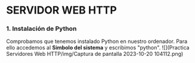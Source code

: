 #  SERVIDOR WEB HTTP
### 1. Instalación de Python
Comprobamos que tenemos instalado Python en nuestro ordenador. Para ello accedemos al <b>Simbolo del sistema</b> y escribimos "python".
![](Practica Servidores Web HTTP/img/Captura de pantalla 2023-10-20 104112.png)
